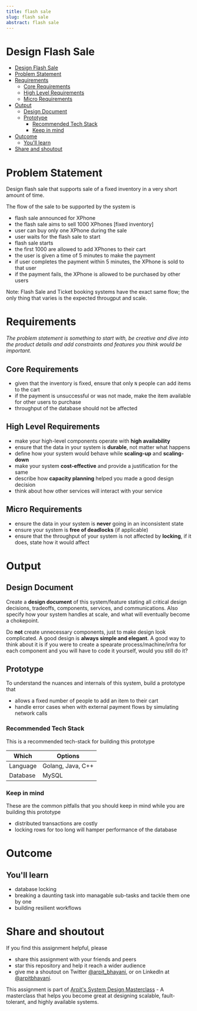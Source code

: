 ```yaml
---
title: flash sale 
slug: flash sale 
abstract: flash sale 
---
```


 Design Flash Sale
===

<!--ts-->
* [Design Flash Sale](#design-flash-sale)
* [Problem Statement](#problem-statement)
* [Requirements](#requirements)
   * [Core Requirements](#core-requirements)
   * [High Level Requirements](#high-level-requirements)
   * [Micro Requirements](#micro-requirements)
* [Output](#output)
   * [Design Document](#design-document)
   * [Prototype](#prototype)
      * [Recommended Tech Stack](#recommended-tech-stack)
      * [Keep in mind](#keep-in-mind)
* [Outcome](#outcome)
   * [You'll learn](#youll-learn)
* [Share and shoutout](#share-and-shoutout)
<!--te-->

# Problem Statement

Design flash sale that supports sale of a fixed inventory in a very short amount of time.

The flow of the sale to be supported by the system is

 - flash sale announced for XPhone
 - the flash sale aims to sell 1000 XPhones [fixed inventory]
 - user can buy only one XPhone during the sale
 - user waits for the flash sale to start
 - flash sale starts
 - the first 1000 are allowed to add XPhones to their cart
 - the user is given a time of 5 minutes to make the payment
 - if user completes the payment within 5 minutes, the XPhone is sold to that user
 - if the payment fails, the XPhone is allowed to be purchased by other users

Note: Flash Sale and Ticket booking systems have the exact same flow; the only thing that varies is the expected througput and scale.

# Requirements

<!--rs-->
*The problem statement is something to start with, be creative and dive into the product details and add constraints and features you think would be important.*
<!--re-->

## Core Requirements

 - given that the inventory is fixed, ensure that only `N` people can add items to the cart
 - if the payment is unsuccessful or was not made, make the item available for other users to purchase
 - throughput of the database should not be affected

##  High Level Requirements
<!--hs-->
- make your high-level components operate with **high availability**
 - ensure that the data in your system is **durable**, not matter what happens
 - define how your system would behave while **scaling-up** and **scaling-down**
 - make your system **cost-effective** and provide a justification for the same
 - describe how **capacity planning** helped you made a good design decision 
 - think about how other services will interact with your service
<!--he-->

##  Micro Requirements
<!--ms-->
- ensure the data in your system is **never** going in an inconsistent state
 - ensure your system is **free of deadlocks** (if applicable)
 - ensure that the throughput of your system is not affected by **locking**, if it does, state how it would affect
<!--me-->

# Output

## Design Document
<!--ds-->
Create a **design document** of this system/feature stating all critical design decisions, tradeoffs, components, services, and communications. Also specify how your system handles at scale, and what will eventually become a chokepoint.

Do **not** create unnecessary components, just to make design look complicated. A good design is **always simple and elegant**. A good way to think about it is if you were to create a spearate process/machine/infra for each component and you will have to code it yourself, would you still do it?
<!--de-->

## Prototype

To understand the nuances and internals of this system, build a prototype that

- allows a fixed number of people to add an item to their cart
- handle error cases when with external payment flows by simulating network calls

###  Recommended Tech Stack

This is a recommended tech-stack for building this prototype

|Which|Options|
|-----|-----|
|Language|Golang, Java, C++|
|Database|MySQL|

###  Keep in mind

These are the common pitfalls that you should keep in mind while you are building this prototype

- distributed transactions are costly
- locking rows for too long will hamper performance of the database

# Outcome

##  You'll learn

- database locking
- breaking a daunting task into managable sub-tasks and tackle them one by one
- building resilient workflows

<!--fs-->
#  Share and shoutout

If you find this assignment helpful, please
 - share this assignment with your friends and peers
 - star this repository and help it reach a wider audience
 - give me a shoutout on Twitter [@arpit_bhayani](https://twitter.com/@arpit_bhayani), or on LinkedIn at [@arpitbhayani](https://www.linkedin.com/in/arpitbhayani/).

This assignment is part of [Arpit's System Design Masterclass](https://arpitbhayani.me/masterclass) - A masterclass that helps you become great at designing scalable, fault-tolerant, and highly available systems.
<!--fe-->
